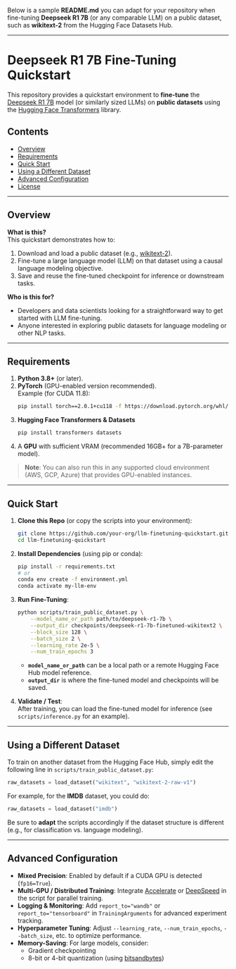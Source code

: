 Below is a sample **README.md** you can adapt for your repository when fine-tuning **Deepseek R1 7B** (or any comparable LLM) on a public dataset, such as **wikitext-2** from the Hugging Face Datasets Hub.

---

# Deepseek R1 7B Fine-Tuning Quickstart

This repository provides a quickstart environment to **fine-tune** the [Deepseek R1 7B](https://example.com) model (or similarly sized LLMs) on **public datasets** using the [Hugging Face Transformers](https://github.com/huggingface/transformers) library.

## Contents

- [Overview](#overview)  
- [Requirements](#requirements)  
- [Quick Start](#quick-start)  
- [Using a Different Dataset](#using-a-different-dataset)  
- [Advanced Configuration](#advanced-configuration)  
- [License](#license)

---

## Overview

**What is this?**  
This quickstart demonstrates how to:

1. Download and load a public dataset (e.g., [wikitext-2](https://huggingface.co/datasets/wikitext)).
2. Fine-tune a large language model (LLM) on that dataset using a causal language modeling objective.
3. Save and reuse the fine-tuned checkpoint for inference or downstream tasks.

**Who is this for?**  
- Developers and data scientists looking for a straightforward way to get started with LLM fine-tuning.
- Anyone interested in exploring public datasets for language modeling or other NLP tasks.

---

## Requirements

1. **Python 3.8+** (or later).
2. **PyTorch** (GPU-enabled version recommended).  
   Example (for CUDA 11.8):
   ```bash
   pip install torch==2.0.1+cu118 -f https://download.pytorch.org/whl/cu118
   ```
3. **Hugging Face Transformers & Datasets**  
   ```bash
   pip install transformers datasets
   ```
4. A **GPU** with sufficient VRAM (recommended 16GB+ for a 7B-parameter model).  

> **Note**: You can also run this in any supported cloud environment (AWS, GCP, Azure) that provides GPU-enabled instances.

---

## Quick Start

1. **Clone this Repo** (or copy the scripts into your environment):
   ```bash
   git clone https://github.com/your-org/llm-finetuning-quickstart.git
   cd llm-finetuning-quickstart
   ```

2. **Install Dependencies** (using pip or conda):
   ```bash
   pip install -r requirements.txt
   # or
   conda env create -f environment.yml
   conda activate my-llm-env
   ```

3. **Run Fine-Tuning**:
   ```bash
   python scripts/train_public_dataset.py \
       --model_name_or_path path/to/deepseek-r1-7b \
       --output_dir checkpoints/deepseek-r1-7b-finetuned-wikitext2 \
       --block_size 128 \
       --batch_size 2 \
       --learning_rate 2e-5 \
       --num_train_epochs 3
   ```
   - **`model_name_or_path`** can be a local path or a remote Hugging Face Hub model reference.  
   - **`output_dir`** is where the fine-tuned model and checkpoints will be saved.

4. **Validate / Test**:  
   After training, you can load the fine-tuned model for inference (see `scripts/inference.py` for an example).  

---

## Using a Different Dataset

To train on another dataset from the Hugging Face Hub, simply edit the following line in `scripts/train_public_dataset.py`:

```python
raw_datasets = load_dataset("wikitext", "wikitext-2-raw-v1")
```

For example, for the **IMDB** dataset, you could do:
```python
raw_datasets = load_dataset("imdb")
```

Be sure to **adapt** the scripts accordingly if the dataset structure is different (e.g., for classification vs. language modeling).

---

## Advanced Configuration

- **Mixed Precision**: Enabled by default if a CUDA GPU is detected (`fp16=True`).  
- **Multi-GPU / Distributed Training**: Integrate [Accelerate](https://github.com/huggingface/accelerate) or [DeepSpeed](https://github.com/microsoft/DeepSpeed) in the script for parallel training.  
- **Logging & Monitoring**: Add `report_to="wandb"` or `report_to="tensorboard"` in `TrainingArguments` for advanced experiment tracking.  
- **Hyperparameter Tuning**: Adjust `--learning_rate`, `--num_train_epochs`, `--batch_size`, etc. to optimize performance.  
- **Memory-Saving**: For large models, consider:
  - Gradient checkpointing  
  - 8-bit or 4-bit quantization (using [bitsandbytes](https://github.com/TimDettmers/bitsandbytes))  

